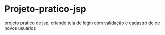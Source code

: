 # Projeto-pratico-jsp
projeto prático de jsp, criando tela de login com validação e cadastro de de novos usuários
